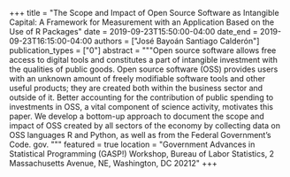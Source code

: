 +++
title = "The Scope and Impact of Open Source Software as Intangible Capital: A Framework for Measurement with an Application Based on the Use of R Packages"
date = 2019-09-23T15:50:00-04:00
date_end = 2019-09-23T16:15:00-04:00
authors = ["José Bayoán Santiago Calderón"]
publication_types = ["0"]
abstract = """Open source software allows free access to digital tools and constitutes a part of intangible investment with the qualities of public goods. Open source software (OSS) provides users with an unknown amount of freely modifiable software tools and other useful products; they are created both within the business sector and outside of it. Better accounting for the contribution of public spending to investments in OSS, a vital component of science activity, motivates this paper. We develop a bottom-up approach to document the scope and impact of OSS created by all sectors of the economy by collecting data on OSS languages R and Python, as well as from the Federal Government’s Code. gov.
"""
featured = true
location = "Government Advances in Statistical Programming (GASP!) Workshop, Bureau of Labor Statistics, 2 Massachusetts Avenue, NE, Washington, DC 20212"
+++
